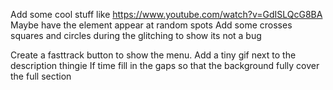 Add some cool stuff like  https://www.youtube.com/watch?v=GdISLQcG8BA Maybe have the element appear at random spots 
Add some crosses squares and circles during the glitching to show its not a bug

Create a fasttrack button to show the menu. 
Add a tiny gif next to the description thingie
If time fill in the gaps so that the background fully cover the full section
